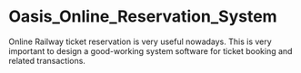 # Oasis_Online_Reservation_System
Online Railway ticket reservation is very useful nowadays. This is very important to design a good-working system software for ticket booking and related transactions. 
